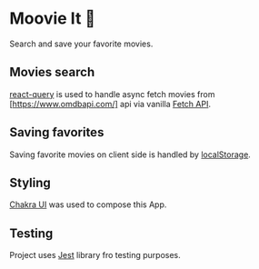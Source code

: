 # Moovie It 🎥

Search and save your favorite movies.

## Movies search

[react-query](https://tanstack.com/query/v3/docs/react/overview) is used to handle async fetch movies from [https://www.omdbapi.com/] api via vanilla [Fetch API](https://developer.mozilla.org/en-US/docs/Web/API/Fetch_API/Using_Fetch).

## Saving favorites

Saving favorite movies on client side is handled by [localStorage](https://developer.mozilla.org/en-US/docs/Web/API/Window/localStorage).

## Styling

[Chakra UI](https://chakra-ui.com/) was used to compose this App.

## Testing

Project uses [Jest](https://jestjs.io/) library fro testing purposes.
